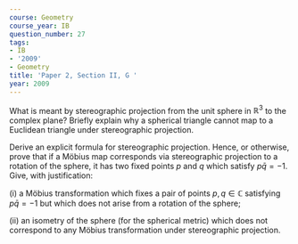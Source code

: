 ```yaml
---
course: Geometry
course_year: IB
question_number: 27
tags:
- IB
- '2009'
- Geometry
title: 'Paper 2, Section II, G '
year: 2009
---
```




What is meant by stereographic projection from the unit sphere in $\mathbb{R}^{3}$ to the complex plane? Briefly explain why a spherical triangle cannot map to a Euclidean triangle under stereographic projection.

Derive an explicit formula for stereographic projection. Hence, or otherwise, prove that if a Möbius map corresponds via stereographic projection to a rotation of the sphere, it has two fixed points $p$ and $q$ which satisfy $p \bar{q}=-1$. Give, with justification:

(i) a Möbius transformation which fixes a pair of points $p, q \in \mathbb{C}$ satisfying $p \bar{q}=-1$ but which does not arise from a rotation of the sphere;

(ii) an isometry of the sphere (for the spherical metric) which does not correspond to any Möbius transformation under stereographic projection.